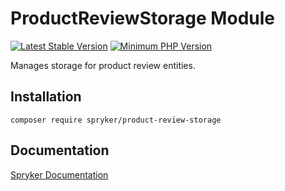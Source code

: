 # ProductReviewStorage Module
[![Latest Stable Version](https://poser.pugx.org/spryker/product-review-storage/v/stable.svg)](https://packagist.org/packages/spryker/product-review-storage)
[![Minimum PHP Version](https://img.shields.io/badge/php-%3E%3D%208.0-8892BF.svg)](https://php.net/)

Manages storage for product review entities.

## Installation

```
composer require spryker/product-review-storage
```

## Documentation

[Spryker Documentation](https://docs.spryker.com)
